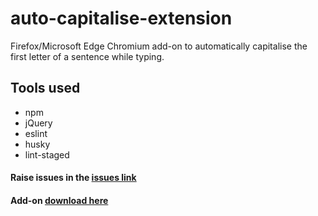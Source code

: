# auto-capitalise-extension
Firefox/Microsoft Edge Chromium add-on to automatically capitalise the first letter of a sentence while typing.

## Tools used
* npm
* jQuery
* eslint
* husky
* lint-staged

#### Raise issues in the [issues link](https://github.com/hrai/auto-capitalise-extension/issues)

#### Add-on [download here](https://addons.mozilla.org/en-US/firefox/addon/auto-capitalise-sentence/)
